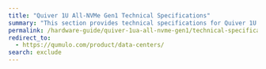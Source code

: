 ```yaml
---
title: "Quiver 1U All-NVMe Gen1 Technical Specifications"
summary: "This section provides technical specifications for Quiver 1U All-NVMe Gen1 node types."
permalink: /hardware-guide/quiver-1ua-all-nvme-gen1/technical-specifications.html
redirect_to:
  - https://qumulo.com/product/data-centers/
search: exclude
---
```

